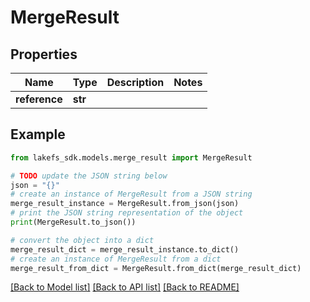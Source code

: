 # MergeResult


## Properties

Name | Type | Description | Notes
------------ | ------------- | ------------- | -------------
**reference** | **str** |  | 

## Example

```python
from lakefs_sdk.models.merge_result import MergeResult

# TODO update the JSON string below
json = "{}"
# create an instance of MergeResult from a JSON string
merge_result_instance = MergeResult.from_json(json)
# print the JSON string representation of the object
print(MergeResult.to_json())

# convert the object into a dict
merge_result_dict = merge_result_instance.to_dict()
# create an instance of MergeResult from a dict
merge_result_from_dict = MergeResult.from_dict(merge_result_dict)
```
[[Back to Model list]](../README.md#documentation-for-models) [[Back to API list]](../README.md#documentation-for-api-endpoints) [[Back to README]](../README.md)


